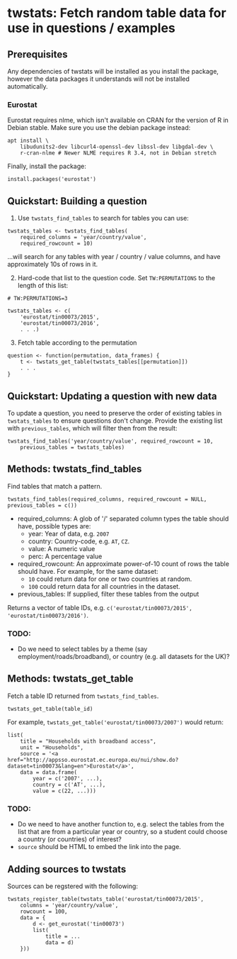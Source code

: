 # twstats: Fetch random table data for use in questions / examples

## Prerequisites

Any dependencies of twstats will be installed as you install the package,
however the data packages it understands will not be installed automatically.

### Eurostat

Eurostat requires nlme, which isn't available on CRAN for the version of R in Debian stable.
Make sure you use the debian package instead:

```
apt install \
    libudunits2-dev libcurl4-openssl-dev libssl-dev libgdal-dev \
    r-cran-nlme # Newer NLME requires R 3.4, not in Debian stretch
```

Finally, install the package:

```
install.packages('eurostat')
```

## Quickstart: Building a question

1. Use ``twstats_find_tables`` to search for tables you can use:

```
twstats_tables <- twstats_find_tables(
    required_columns = 'year/country/value',
    required_rowcount = 10)
```

...will search for any tables with year / country / value columns, and have
approximately 10s of rows in it.

2. Hard-code that list to the question code. Set ``TW:PERMUTATIONS`` to the length of
this list:

```
# TW:PERMUTATIONS=3

twstats_tables <- c(
    'eurostat/tin00073/2015',
    'eurostat/tin00073/2016',
    . . .)
```

3. Fetch table according to the permutation

```
question <- function(permutation, data_frames) {
    t <- twstats_get_table(twstats_tables[[permutation]])
    . . .
}
```

## Quickstart: Updating a question with new data

To update a question, you need to preserve the order of existing tables in ``twstats_tables`` to ensure questions don't change.
Provide the existing list with ``previous_tables``, which will filter then from the result:

```
twstats_find_tables('year/country/value', required_rowcount = 10,
    previous_tables = twstats_tables)
```

## Methods: twstats_find_tables

Find tables that match a pattern.

```
twstats_find_tables(required_columns, required_rowcount = NULL, previous_tables = c())
```

* required_columns: A glob of '/' separated column types the table should have, possible types are:
  * year: Year of data, e.g. ``2007``
  * country: Country-code, e.g. ``AT``, ``CZ``.
  * value: A numeric value
  * perc: A percentage value
* required_rowcount: An approximate power-of-10 count of rows the table should have. For example, for the same dataset:
  * ``10`` could return data for one or two countries at random.
  * ``100`` could return data for all countries in the dataset.
* previous_tables: If supplied, filter these tables from the output

Returns a vector of table IDs, e.g. ``c('eurostat/tin00073/2015', 'eurostat/tin00073/2016')``.

### TODO:

* Do we need to select tables by a theme (say employment/roads/broadband), or country (e.g. all datasets for the UK)?

## Methods: twstats_get_table

Fetch a table ID returned from ``twstats_find_tables``.

```
twstats_get_table(table_id)
```

For example, ``twstats_get_table('eurostat/tin00073/2007')`` would return:

```
list(
    title = "Households with broadband access",
    unit = "Households",
    source = '<a href="http://appsso.eurostat.ec.europa.eu/nui/show.do?dataset=tin00073&lang=en">Eurostat</a>',
    data = data.frame(
        year = c('2007', ...),
        country = c('AT', ...),
        value = c(22, ...)))
```

### TODO:

* Do we need to have another function to, e.g. select the tables from the list that are from a particular year or country, so a student could choose a country (or countries) of interest?
* ``source`` should be HTML to embed the link into the page.

## Adding sources to twstats

Sources can be regstered with the following:

```
twstats_register_table(twstats_table('eurostat/tin00073/2015',
    columns = 'year/country/value',
    rowcount = 100,
    data = {
        d <- get_eurostat('tin00073')
        list(
            title = ...
            data = d)
    }))
```
